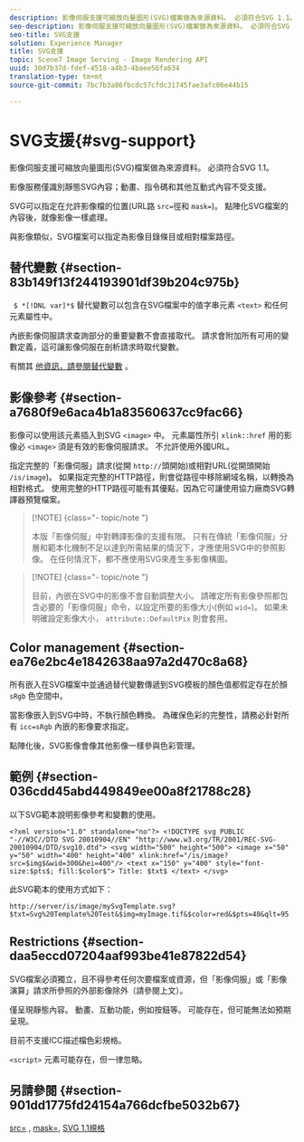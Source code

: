 ```yaml
---
description: 影像伺服支援可縮放向量圖形(SVG)檔案做為來源資料。 必須符合SVG 1.1。
seo-description: 影像伺服支援可縮放向量圖形(SVG)檔案做為來源資料。 必須符合SVG 1.1。
seo-title: SVG支援
solution: Experience Manager
title: SVG支援
topic: Scene7 Image Serving - Image Rendering API
uuid: 30d7b37d-fdef-4518-a4b3-4baee56fa634
translation-type: tm+mt
source-git-commit: 7bc7b3a86fbcdc57cfdc31745fae3afc06e44b15

---
```



# SVG支援{#svg-support}

影像伺服支援可縮放向量圖形(SVG)檔案做為來源資料。 必須符合SVG 1.1。

影像服務僅識別靜態SVG內容；動畫、指令碼和其他互動式內容不受支援。

SVG可以指定在允許影像檔的位置(URL路 `src=`徑和 `mask=`)。 點陣化SVG檔案的內容後，就像影像一樣處理。

與影像類似，SVG檔案可以指定為影像目錄條目或相對檔案路徑。

## 替代變數 {#section-83b149f13f244193901df39b204c975b}

` $ *[!DNL var]*$` 替代變數可以包含在SVG檔案中的值字串元素 `<text>` 和任何元素屬性中。

內嵌影像伺服請求查詢部分的重要變數不會直接取代。 請求會附加所有可用的變數定義，這可讓影像伺服在剖析請求時取代變數。

有關其 [他資訊，請參閱替代變數](../../../../../is-api/http-ref/image-serving-api-ref/c-http-protocol-reference/c-syntax-and-features/r-is-http-substitution-variables.md#reference-90dc01aba44940e4acdd0c6476e7aa5a) 。

## 影像參考 {#section-a7680f9e6aca4b1a83560637cc9fac66}

影像可以使用該元素插入到SVG `<image>` 中。 元素屬性所引 `xlink::href` 用的影像必 `<image>` 須是有效的影像伺服請求。 不允許使用外國URL。

指定完整的「影像伺服」請求(從開 `http://`頭開始)或相對URL(從開頭開始 `/is/image`)。 如果指定完整的HTTP路徑，則會從路徑中移除網域名稱，以轉換為相對格式。 使用完整的HTTP路徑可能有其優點，因為它可讓使用協力廠商SVG轉譯器預覽檔案。

>[!NOTE] {class=&quot;- topic/note &quot;}
>
>本版「影像伺服」中對轉譯影像的支援有限。 只有在傳統「影像伺服」分層和範本化機制不足以達到所需結果的情況下，才應使用SVG中的參照影像。 在任何情況下，都不應使用SVG來產生多影像構圖。

>[!NOTE] {class=&quot;- topic/note &quot;}
>
>目前，內嵌在SVG中的影像不會自動調整大小。 請確定所有影像參照都包含必要的「影像伺服」命令，以設定所要的影像大小(例如 `wid=`)。 如果未明確設定影像大小， `attribute::DefaultPix` 則會套用。

## Color management {#section-ea76e2bc4e1842638aa97a2d470c8a68}

所有嵌入在SVG檔案中並通過替代變數傳遞到SVG模板的顏色值都假定存在於顏 `sRgb` 色空間中。

當影像嵌入到SVG中時，不執行顏色轉換。 為確保色彩的完整性，請務必針對所有 `icc=sRgb` 內嵌的影像要求指定。

點陣化後，SVG影像會像其他影像一樣參與色彩管理。

## 範例 {#section-036cdd45abd449849ee00a8f21788c28}

以下SVG範本說明影像參考和變數的使用。

`<?xml version="1.0" standalone="no"?> <!DOCTYPE svg PUBLIC "-//W3C//DTD SVG 20010904//EN" "http://www.w3.org/TR/2001/REC-SVG-20010904/DTD/svg10.dtd"> <svg width="500" height="500"> <image x="50" y="50" width="400" height="400" xlink:href="/is/image?src=$img$&wid=300&hei=400"/> <text x="150" y="400" style="font-size:$pts$; fill:$color$"> Title: $txt$ </text> </svg>`

此SVG範本的使用方式如下：

`http://server/is/image/mySvgTemplate.svg?$txt=Svg%20Template%20Test&$img=myImage.tif&$color=red&$pts=40&qlt=95`

## Restrictions {#section-daa5eccd07204aaf993be41e87822d54}

SVG檔案必須獨立，且不得參考任何次要檔案或資源，但「影像伺服」或「影像演算」請求所參照的外部影像除外（請參閱上文）。

僅呈現靜態內容。 動畫、互動功能，例如按鈕等。 可能存在，但可能無法如預期呈現。

目前不支援ICC描述檔色彩規格。

`<script>` 元素可能存在，但一律忽略。

## 另請參閱 {#section-901dd1775fd24154a766dcfbe5032b67}

[src=](../../../../../is-api/http-ref/image-serving-api-ref/c-http-protocol-reference/c-command-reference/r-src.md#reference-f6506637778c4c69bf106a7924a91ab1) , [mask=](../../../../../is-api/http-ref/image-serving-api-ref/c-http-protocol-reference/c-command-reference/r-mask.md#reference-922254e027404fb890b850e2723ee06e), [SVG 1.1規格](http://www.w3.org/TR/SVG11/)
